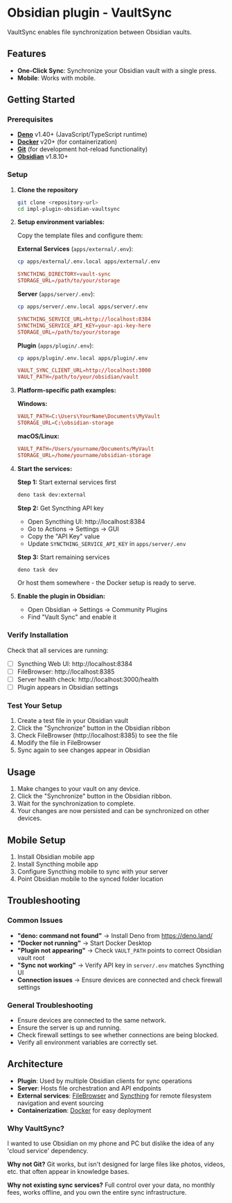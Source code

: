 # Obsidian plugin - VaultSync

VaultSync enables file synchronization between Obsidian vaults.

## Features

- **One-Click Sync**: Synchronize your Obsidian vault with a single press.
- **Mobile**: Works with mobile.

## Getting Started

### Prerequisites

- **[Deno](https://deno.land/)** v1.40+ (JavaScript/TypeScript runtime)
- **[Docker](https://www.docker.com/)** v20+ (for containerization)
- **[Git](https://git-scm.com/)** (for development hot-reload functionality)
- **[Obsidian](https://obsidian.md/)** v1.8.10+

### Setup

1. **Clone the repository**
   ```bash
   git clone <repository-url>
   cd impl-plugin-obsidian-vaultsync
   ```

2. **Setup environment variables:**

   Copy the template files and configure them:
   
   **External Services** (`apps/external/.env`):
   ```bash
   cp apps/external/.env.local apps/external/.env
   ```
   ```toml
   SYNCTHING_DIRECTORY=vault-sync
   STORAGE_URL=/path/to/your/storage
   ```

   **Server** (`apps/server/.env`):
   ```bash
   cp apps/server/.env.local apps/server/.env
   ```
   ```toml
   SYNCTHING_SERVICE_URL=http://localhost:8384
   SYNCTHING_SERVICE_API_KEY=your-api-key-here
   STORAGE_URL=/path/to/your/storage
   ```

   **Plugin** (`apps/plugin/.env`):
   ```bash
   cp apps/plugin/.env.local apps/plugin/.env
   ```
   ```toml
   VAULT_SYNC_CLIENT_URL=http://localhost:3000
   VAULT_PATH=/path/to/your/obsidian/vault
   ```

3. **Platform-specific path examples:**

   **Windows:**
   ```toml
   VAULT_PATH=C:\Users\YourName\Documents\MyVault
   STORAGE_URL=C:\obsidian-storage
   ```

   **macOS/Linux:**
   ```toml
   VAULT_PATH=/Users/yourname/Documents/MyVault
   STORAGE_URL=/home/yourname/obsidian-storage
   ```

4. **Start the services:**

   **Step 1:** Start external services first
   ```bash
   deno task dev:external
   ```

   **Step 2:** Get Syncthing API key
   - Open Syncthing UI: http://localhost:8384
   - Go to Actions → Settings → GUI
   - Copy the "API Key" value
   - Update `SYNCTHING_SERVICE_API_KEY` in `apps/server/.env`

   **Step 3:** Start remaining services
   ```bash
   deno task dev
   ```

   Or host them somewhere - the Docker setup is ready to serve.

5. **Enable the plugin in Obsidian:**
   - Open Obsidian → Settings → Community Plugins
   - Find "Vault Sync" and enable it

### Verify Installation

Check that all services are running:

- [ ] Syncthing Web UI: http://localhost:8384
- [ ] FileBrowser: http://localhost:8385
- [ ] Server health check: http://localhost:3000/health
- [ ] Plugin appears in Obsidian settings

### Test Your Setup

1. Create a test file in your Obsidian vault
2. Click the "Synchronize" button in the Obsidian ribbon
3. Check FileBrowser (http://localhost:8385) to see the file
4. Modify the file in FileBrowser
5. Sync again to see changes appear in Obsidian

## Usage

1. Make changes to your vault on any device.
2. Click the "Synchronize" button in the Obsidian ribbon.
3. Wait for the synchronization to complete.
4. Your changes are now persisted and can be synchronized on other devices.

## Mobile Setup

1. Install Obsidian mobile app
2. Install Syncthing mobile app
3. Configure Syncthing mobile to sync with your server
4. Point Obsidian mobile to the synced folder location

## Troubleshooting

### Common Issues

- **"deno: command not found"** → Install Deno from https://deno.land/
- **"Docker not running"** → Start Docker Desktop
- **"Plugin not appearing"** → Check `VAULT_PATH` points to correct Obsidian vault root
- **"Sync not working"** → Verify API key in `server/.env` matches Syncthing UI
- **Connection issues** → Ensure devices are connected and check firewall settings

### General Troubleshooting

- Ensure devices are connected to the same network.
- Ensure the server is up and running.
- Check firewall settings to see whether connections are being blocked.
- Verify all environment variables are correctly set.

## Architecture

- **Plugin**: Used by multiple Obsidian clients for sync operations
- **Server**: Hosts file orchestration and API endpoints  
- **External services**: [FileBrowser](https://filebrowser.org/) and [Syncthing](https://syncthing.net/) for remote filesystem navigation and event sourcing
- **Containerization**: [Docker](https://www.docker.com/) for easy deployment

### Why VaultSync?

I wanted to use Obsidian on my phone and PC but dislike the idea of any 'cloud service' dependency.

**Why not Git?** Git works, but isn't designed for large files like photos, videos, etc. that often appear in knowledge bases.

**Why not existing sync services?** Full control over your data, no monthly fees, works offline, and you own the entire sync infrastructure.
